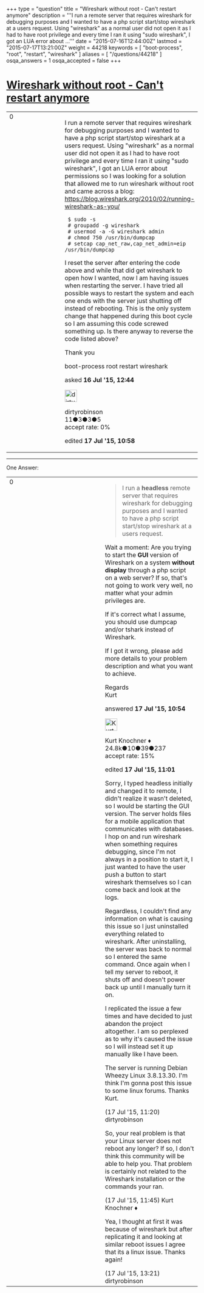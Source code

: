 +++
type = "question"
title = "Wireshark without root - Can&#x27;t restart anymore"
description = '''I run a remote server that requires wireshark for debugging purposes and I wanted to have a php script start/stop wireshark at a users request. Using &quot;wireshark&quot; as a normal user did not open it as I had to have root privilege and every time I ran it using &quot;sudo wireshark&quot;, I got an LUA error about ...'''
date = "2015-07-16T12:44:00Z"
lastmod = "2015-07-17T13:21:00Z"
weight = 44218
keywords = [ "boot-process", "root", "restart", "wireshark" ]
aliases = [ "/questions/44218" ]
osqa_answers = 1
osqa_accepted = false
+++

<div class="headNormal">

# [Wireshark without root - Can't restart anymore](/questions/44218/wireshark-without-root-cant-restart-anymore)

</div>

<div id="main-body">

<div id="askform">

<table id="question-table" style="width:100%;"><colgroup><col style="width: 50%" /><col style="width: 50%" /></colgroup><tbody><tr class="odd"><td style="width: 30px; vertical-align: top"><div class="vote-buttons"><span id="post-44218-upvote" class="ajax-command post-vote up" rel="nofollow" title="I like this post (click again to cancel)"> </span><div id="post-44218-score" class="post-score" title="current number of votes">0</div><span id="post-44218-downvote" class="ajax-command post-vote down" rel="nofollow" title="I dont like this post (click again to cancel)"> </span> <span id="favorite-mark" class="ajax-command favorite-mark" rel="nofollow" title="mark/unmark this question as favorite (click again to cancel)"> </span><div id="favorite-count" class="favorite-count"></div></div></td><td><div id="item-right"><div class="question-body"><p>I run a remote server that requires wireshark for debugging purposes and I wanted to have a php script start/stop wireshark at a users request. Using "wireshark" as a normal user did not open it as I had to have root privilege and every time I ran it using "sudo wireshark", I got an LUA error about permissions so I was looking for a solution that allowed me to run wireshark without root and came across a blog: <a href="https://blog.wireshark.org/2010/02/running-wireshark-as-you/">https://blog.wireshark.org/2010/02/running-wireshark-as-you/</a></p><pre><code> $ sudo -s
 # groupadd -g wireshark
 # usermod -a -G wireshark admin
 # chmod 750 /usr/bin/dumpcap
 # setcap cap_net_raw,cap_net_admin=eip /usr/bin/dumpcap</code></pre><p>I reset the server after entering the code above and while that did get wireshark to open how I wanted, now I am having issues when restarting the server. I have tried all possible ways to restart the system and each one ends with the server just shutting off instead of rebooting. This is the only system change that happened during this boot cycle so I am assuming this code screwed something up. Is there anyway to reverse the code listed above?</p><p>Thank you</p></div><div id="question-tags" class="tags-container tags"><span class="post-tag tag-link-boot-process" rel="tag" title="see questions tagged &#39;boot-process&#39;">boot-process</span> <span class="post-tag tag-link-root" rel="tag" title="see questions tagged &#39;root&#39;">root</span> <span class="post-tag tag-link-restart" rel="tag" title="see questions tagged &#39;restart&#39;">restart</span> <span class="post-tag tag-link-wireshark" rel="tag" title="see questions tagged &#39;wireshark&#39;">wireshark</span></div><div id="question-controls" class="post-controls"></div><div class="post-update-info-container"><div class="post-update-info post-update-info-user"><p>asked <strong>16 Jul '15, 12:44</strong></p><img src="https://secure.gravatar.com/avatar/b31f8a25e65b77f3925b1fa825dbe336?s=32&amp;d=identicon&amp;r=g" class="gravatar" width="32" height="32" alt="dirtyrobinson&#39;s gravatar image" /><p><span>dirtyrobinson</span><br />
<span class="score" title="11 reputation points">11</span><span title="3 badges"><span class="badge1">●</span><span class="badgecount">3</span></span><span title="3 badges"><span class="silver">●</span><span class="badgecount">3</span></span><span title="5 badges"><span class="bronze">●</span><span class="badgecount">5</span></span><br />
<span class="accept_rate" title="Rate of the user&#39;s accepted answers">accept rate:</span> <span title="dirtyrobinson has no accepted answers">0%</span></p></div><div class="post-update-info post-update-info-edited"><p><span> edited <strong>17 Jul '15, 10:58</strong> </span></p></div></div><div id="comments-container-44218" class="comments-container"></div><div id="comment-tools-44218" class="comment-tools"></div><div class="clear"></div><div id="comment-44218-form-container" class="comment-form-container"></div><div class="clear"></div></div></td></tr></tbody></table>

------------------------------------------------------------------------

<div class="tabBar">

<span id="sort-top"></span>

<div class="headQuestions">

One Answer:

</div>

</div>

<span id="44258"></span>

<div id="answer-container-44258" class="answer">

<table style="width:100%;"><colgroup><col style="width: 50%" /><col style="width: 50%" /></colgroup><tbody><tr class="odd"><td style="width: 30px; vertical-align: top"><div class="vote-buttons"><span id="post-44258-upvote" class="ajax-command post-vote up" rel="nofollow" title="I like this post (click again to cancel)"> </span><div id="post-44258-score" class="post-score" title="current number of votes">0</div><span id="post-44258-downvote" class="ajax-command post-vote down" rel="nofollow" title="I dont like this post (click again to cancel)"> </span></div></td><td><div class="item-right"><div class="answer-body"><blockquote><p>I run a <strong>headless</strong> remote server that requires wireshark for debugging purposes and I wanted to have a php script start/stop wireshark at a users request.</p></blockquote><p>Wait a moment: Are you trying to start the <strong>GUI</strong> version of Wireshark on a system <strong>without display</strong> through a php script on a web server? If so, that's not going to work very well, no matter what your admin privileges are.</p><p>If it's correct what I assume, you should use dumpcap and/or tshark instead of Wireshark.</p><p>If I got it wrong, please add more details to your problem description and what you want to achieve.</p><p>Regards<br />
Kurt</p></div><div class="answer-controls post-controls"></div><div class="post-update-info-container"><div class="post-update-info post-update-info-user"><p>answered <strong>17 Jul '15, 10:54</strong></p><img src="https://secure.gravatar.com/avatar/23b7bf5b13bc2c98b2e8aa9869ca5d75?s=32&amp;d=identicon&amp;r=g" class="gravatar" width="32" height="32" alt="Kurt%20Knochner&#39;s gravatar image" /><p><span>Kurt Knochner ♦</span><br />
<span class="score" title="24767 reputation points"><span>24.8k</span></span><span title="10 badges"><span class="badge1">●</span><span class="badgecount">10</span></span><span title="39 badges"><span class="silver">●</span><span class="badgecount">39</span></span><span title="237 badges"><span class="bronze">●</span><span class="badgecount">237</span></span><br />
<span class="accept_rate" title="Rate of the user&#39;s accepted answers">accept rate:</span> <span title="Kurt Knochner has 344 accepted answers">15%</span> </br></p></div><div class="post-update-info post-update-info-edited"><p><span> edited <strong>17 Jul '15, 11:01</strong> </span></p></div></div><div id="comments-container-44258" class="comments-container"><span id="44261"></span><div id="comment-44261" class="comment"><div id="post-44261-score" class="comment-score"></div><div class="comment-text"><p>Sorry, I typed headless initially and changed it to remote, I didn't realize it wasn't deleted, so I would be starting the GUI version. The server holds files for a mobile application that communicates with databases. I hop on and run wireshark when something requires debugging, since I'm not always in a position to start it, I just wanted to have the user push a button to start wireshark themselves so I can come back and look at the logs.</p><p>Regardless, I couldn't find any information on what is causing this issue so I just uninstalled everything related to wireshark. After uninstalling, the server was back to normal so I entered the same command. Once again when I tell my server to reboot, it shuts off and doesn't power back up until I manually turn it on.<br />
</p><p>I replicated the issue a few times and have decided to just abandon the project altogether. I am so perplexed as to why it's caused the issue so I will instead set it up manually like I have been.</p><p>The server is running Debian Wheezy Linux 3.8.13.30. I'm think I'm gonna post this issue to some linux forums. Thanks Kurt.</p></div><div id="comment-44261-info" class="comment-info"><span class="comment-age">(17 Jul '15, 11:20)</span> <span class="comment-user userinfo">dirtyrobinson</span></div></div><span id="44262"></span><div id="comment-44262" class="comment"><div id="post-44262-score" class="comment-score"></div><div class="comment-text"><p>So, your real problem is that your Linux server does not reboot any longer? If so, I don't think this community will be able to help you. That problem is certainly not related to the Wireshark installation or the commands your ran.</p></div><div id="comment-44262-info" class="comment-info"><span class="comment-age">(17 Jul '15, 11:45)</span> <span class="comment-user userinfo">Kurt Knochner ♦</span></div></div><span id="44268"></span><div id="comment-44268" class="comment"><div id="post-44268-score" class="comment-score"></div><div class="comment-text"><p>Yea, I thought at first it was because of wireshark but after replicating it and looking at similar reboot issues I agree that its a linux issue. Thanks again!</p></div><div id="comment-44268-info" class="comment-info"><span class="comment-age">(17 Jul '15, 13:21)</span> <span class="comment-user userinfo">dirtyrobinson</span></div></div></div><div id="comment-tools-44258" class="comment-tools"></div><div class="clear"></div><div id="comment-44258-form-container" class="comment-form-container"></div><div class="clear"></div></div></td></tr></tbody></table>

</div>

<div class="paginator-container-left">

</div>

</div>

</div>

